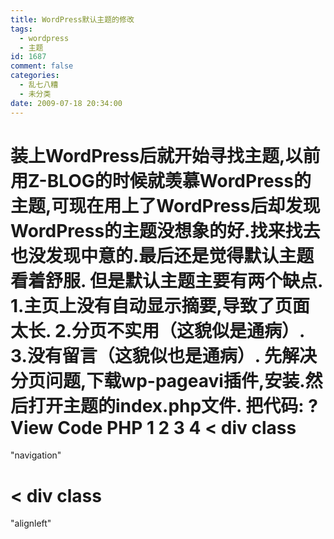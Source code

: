 ```yaml
---
title: WordPress默认主题的修改
tags:
  - wordpress
  - 主题
id: 1687
comment: false
categories:
  - 乱七八糟
  - 未分类
date: 2009-07-18 20:34:00
---
```


装上WordPress后就开始寻找主题,以前用Z-BLOG的时候就羡慕WordPress的主题,可现在用上了WordPress后却发现WordPress的主题没想象的好.找来找去也没发现中意的.最后还是觉得默认主题看着舒服.
但是默认主题主要有两个缺点.
1.主页上没有自动显示摘要,导致了页面太长.
2.分页不实用（这貌似是通病）.
3.没有留言（这貌似也是通病）.
先解决分页问题,下载wp-pageavi插件,安装.然后打开主题的index.php文件.
把代码:
?
View Code
PHP
1
2
3
4
<
div
class
=
"navigation"
>
<
div
class
=
"alignleft"
><!--
p next_posts_link
(
__
(
'&laquo; Older Entries'
,
'kubrick'
)
)
;--></
div
>
<
div
class
=
"alignright"
><!--
p previous_posts_link
(
__
(
'Newer Entries &raquo;'
,
'kubrick'
)
)
;--></
div
>
</
div
>
修改为:
?
View Code
PHP
1
<
div
><!--
p
if
(
function_exists
(
'qiang_pagenavi'
)
)
{
qiang_pagenavi
(
)
;
}
--></
div
>
这样分页就解决了,如果想要居中显示,在div里加上“align=”center””属性.
首页摘要显示的修改：
打开index.php。
找到代码：
?
View Code
PHP
1
注意the_content()函数中可能会有参数，不过可以无视它。
修改为：
?
View Code
PHP
1
最后再加上“read more”的按钮：
?
View Code
PHP
1
2
3
<
div
class
=
"details"
>
<
div
class
=
"inside"
><
a href
=
"&lt;?php the_permalink() ?&gt;"
>
Read More »
</
a
></
div
>
</
div
>
这样，不能显示摘要的问题也解决了。
最后解决留言板的问题。
先复制一份single.php，改名为guestbook.php
在guestbook.php的顶部加上下面的代码:
?
View Code
PHP
1
最后，新建一个页面，在页面编辑器的底部，找到页面模板这个选项，从中选择刚才建立的Guestbook,保存就可以了.
但是问题还没完。还要美化一下。
在guestbook.php中把下面的代码删掉：
?
View Code
PHP
1
2
3
4
5
6
7
8
9
10
11
12
13
<
div
>
id
=
"post-"
&
gt
;
<
div
class
=
"entry"
>
' . __('
Read the rest of this entry »
', '
kubrick
') . '
'); ?&gt;
'
<
strong
>
' . __('
Pages
:
', '
kubrick
') . '
</
strong
>
', '
after
' =&gt; '
', '
next_or_number
' =&gt; '
number
')); ?&gt;

trackback from your own site.'
,
'kubrick'
)
,
trackback_url
(
false
)
)
;
?
&
gt
;</
div
>
</
div
>
为留言，也就是评论分页：下载wp-commentnavi插件，用法和wp-pagenavi差不多，这就不多说了。
用同样的方法可以修改search.php,archivers.php等等。